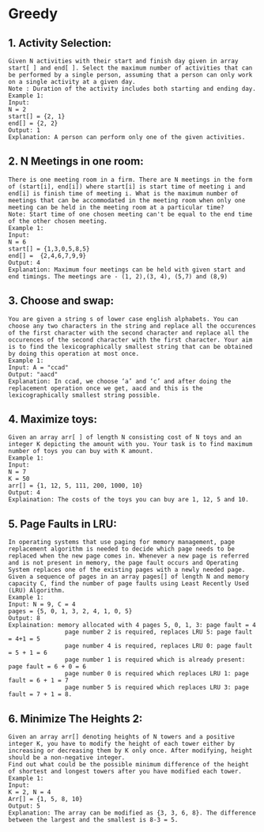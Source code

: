 # Greedy

## 1. Activity Selection:
    Given N activities with their start and finish day given in array start[ ] and end[ ]. Select the maximum number of activities that can be performed by a single person, assuming that a person can only work on a single activity at a given day.
    Note : Duration of the activity includes both starting and ending day.
    Example 1:
    Input:
    N = 2
    start[] = {2, 1}
    end[] = {2, 2}
    Output: 1
    Explanation: A person can perform only one of the given activities.  

## 2. N Meetings in one room:
    There is one meeting room in a firm. There are N meetings in the form of (start[i], end[i]) where start[i] is start time of meeting i and end[i] is finish time of meeting i. What is the maximum number of meetings that can be accommodated in the meeting room when only one meeting can be held in the meeting room at a particular time?
    Note: Start time of one chosen meeting can't be equal to the end time of the other chosen meeting.
    Example 1:
    Input:
    N = 6
    start[] = {1,3,0,5,8,5}
    end[] =  {2,4,6,7,9,9}
    Output: 4
    Explanation: Maximum four meetings can be held with given start and end timings. The meetings are - (1, 2),(3, 4), (5,7) and (8,9)

## 3. Choose and swap:
    You are given a string s of lower case english alphabets. You can choose any two characters in the string and replace all the occurences of the first character with the second character and replace all the occurences of the second character with the first character. Your aim is to find the lexicographically smallest string that can be obtained by doing this operation at most once.
    Example 1:
    Input: A = "ccad"
    Output: "aacd"
    Explanation: In ccad, we choose ‘a’ and ‘c’ and after doing the replacement operation once we get, aacd and this is the lexicographically smallest string possible.  

## 4. Maximize toys:
    Given an array arr[ ] of length N consisting cost of N toys and an integer K depicting the amount with you. Your task is to find maximum number of toys you can buy with K amount. 
    Example 1:
    Input: 
    N = 7 
    K = 50
    arr[] = {1, 12, 5, 111, 200, 1000, 10}
    Output: 4
    Explaination: The costs of the toys you can buy are 1, 12, 5 and 10.

## 5. Page Faults in LRU:
    In operating systems that use paging for memory management, page replacement algorithm is needed to decide which page needs to be replaced when the new page comes in. Whenever a new page is referred and is not present in memory, the page fault occurs and Operating System replaces one of the existing pages with a newly needed page.
    Given a sequence of pages in an array pages[] of length N and memory capacity C, find the number of page faults using Least Recently Used (LRU) Algorithm. 
    Example 1:
    Input: N = 9, C = 4
    pages = {5, 0, 1, 3, 2, 4, 1, 0, 5}
    Output: 8
    Explaination: memory allocated with 4 pages 5, 0, 1, 3: page fault = 4
                    page number 2 is required, replaces LRU 5: page fault = 4+1 = 5
                    page number 4 is required, replaces LRU 0: page fault = 5 + 1 = 6
                    page number 1 is required which is already present: page fault = 6 + 0 = 6
                    page number 0 is required which replaces LRU 1: page fault = 6 + 1 = 7
                    page number 5 is required which replaces LRU 3: page fault = 7 + 1 = 8.

## 6. Minimize The Heights 2:
    Given an array arr[] denoting heights of N towers and a positive integer K, you have to modify the height of each tower either by increasing or decreasing them by K only once. After modifying, height should be a non-negative integer. 
    Find out what could be the possible minimum difference of the height of shortest and longest towers after you have modified each tower. 
    Example 1:
    Input:
    K = 2, N = 4
    Arr[] = {1, 5, 8, 10}
    Output: 5
    Explanation: The array can be modified as {3, 3, 6, 8}. The difference between the largest and the smallest is 8-3 = 5.
